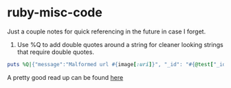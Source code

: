 # ruby-misc-code

Just a couple notes for quick referencing in the future in case I forget.

1) Use %Q to add double quotes around a string for cleaner looking strings that require double quotes.

```ruby
puts %Q|{"message":"Malformed url #{image[:uri]}", "_id": "#{@test["_id"]}", "field_name": "#{image[:description]}"}|
```
A pretty good read up can be found [here](https://simpleror.wordpress.com/2009/03/15/q-q-w-w-x-r-s/)
